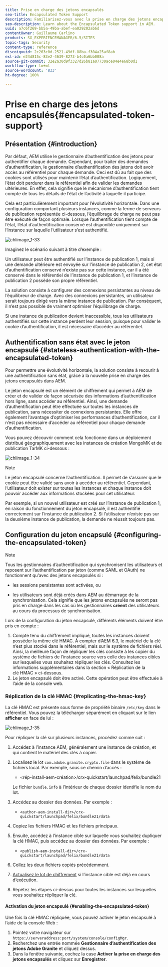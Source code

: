 ```yaml
---
title: Prise en charge des jetons encapsulés
seo-title: Encapsulated Token Support
description: Familiarisez-vous avec la prise en charge des jetons encapsulés dans AEM.
seo-description: Learn about the Encapsulated Token support in AEM.
uuid: a7c6f269-bb5a-49ba-abef-ea029202ab6d
contentOwner: Guillaume Carlino
products: SG_EXPERIENCEMANAGER/6.5/SITES
topic-tags: Security
content-type: reference
discoiquuid: 2c263c0d-2521-49df-88ba-f304a25af8ab
exl-id: e24d815c-83e2-4639-8273-b4c0a6bb008a
source-git-commit: 32e2a30d9f3327d26b81a07730ace04e4e68b0d1
workflow-type: tm+mt
source-wordcount: '833'
ht-degree: 100%

---
```


# Prise en charge des jetons encapsulés{#encapsulated-token-support}

## Présentation {#introduction}

Par défaut, AEM utilise le gestionnaire d’authentification des jetons pour authentifier chaque demande. Cependant, pour traiter des demandes d’authentification, le gestionnaire d’authentification des jetons doit avoir accès au référentiel pour chaque demande. Ceci est dû au fait que des cookies sont utilisés pour maintenir l’état d’authentification. Logiquement, l’état doit perdurer dans le référentiel afin de valider les demandes ultérieures. En effet, cela signifie que le mécanisme d’authentification tient compte de tous les détails de l’état de l’activité à laquelle il participe.

Cela est particulièrement important pour l’évolutivité horizontale. Dans une configuration comportant plusieurs instances, comme la ferme de serveurs de publication représentée ci-dessous, l’équilibrage de charge ne peut pas être exécuté de façon optimale. Lorsque l’authentification tient compte de l’état, l’état d’authentification conservé est disponible uniquement sur l’instance sur laquelle l’utilisateur s’est authentifié.

![chlimage_1-33](assets/chlimage_1-33a.png)

Imaginez le scénario suivant à titre d’exemple :

Un utilisateur peut être authentifié sur l’instance de publication 1, mais si une demande ultérieure est envoyée sur l’instance de publication 2, cet état d’authentification conservé n’existe pas sur cette instance, car il a été conservé dans le référentiel de l’instance de publication 1, et l’instance de publication 2 possède son propre référentiel.

La solution consiste à configurer des connexions persistantes au niveau de l’équilibreur de charge. Avec des connexions persistantes, un utilisateur serait toujours dirigé vers la même instance de publication. Par conséquent, il n’est pas possible de vraiment optimiser l’équilibrage de charge.

Si une instance de publication devient inaccessible, tous les utilisateurs authentifiés sur cette instance perdent leur session, puisque pour valider le cookie d’authentification, il est nécessaire d’accéder au référentiel.

## Authentification sans état avec le jeton encapsulé {#stateless-authentication-with-the-encapsulated-token}

Pour permettre une évolutivité horizontale, la solution consiste à recourir à une authentification sans état, grâce à la nouvelle prise en charge des jetons encapsulés dans AEM.

Le jeton encapsulé est un élément de chiffrement qui permet à AEM de créer et de valider de façon sécurisée des informations d’authentification hors ligne, sans accéder au référentiel. Ainsi, une demande d’authentification peut être effectuée sur toutes les instances de publication, sans nécessiter de connexions persistantes. Elle offre également l’avantage d’optimiser les performances d’authentification, car il n’est pas nécessaire d’accéder au référentiel pour chaque demande d’authentification.

Vous pouvez découvrir comment cela fonctionne dans un déploiement distribué géographiquement avec les instances de création MongoMK et de publication TarMK ci-dessous :

![chlimage_1-34](assets/chlimage_1-34a.png)

>[!NOTE]
>
>Le jeton encapsulé concerne l’authentification. Il permet de s’assurer que le cookie peut être validé sans avoir à accéder au référentiel. Cependant, l’utilisateur doit exister sur toutes les instances et chaque instance doit pouvoir accéder aux informations stockées pour cet utilisateur.
>
>Par exemple, si un nouvel utilisateur est créé sur l’instance de publication 1, en raison du fonctionnement du jeton encapsulé, il est authentifié correctement sur l’instance de publication 2. Si l’utilisateur n’existe pas sur la deuxième instance de publication, la demande ne réussit toujours pas.

## Configuration du jeton encapsulé {#configuring-the-encapsulated-token}

>[!NOTE]
>Tous les gestionnaires d’authentification qui synchronisent les utilisateurs et reposent sur l’authentification par jeton (comme SAML et OAuth) ne fonctionnent qu’avec des jetons encapsulés si :
>
>* les sessions persistantes sont activées, ou
>
>* les utilisateurs sont déjà créés dans AEM au démarrage de la synchronisation. Cela signifie que les jetons encapsulés ne seront pas pris en charge dans les cas où les gestionnaires **créent** des utilisateurs au cours du processus de synchronisation.


Lors de la configuration du jeton encapsulé, différents éléments doivent être pris en compte :

1. Compte tenu du chiffrement impliqué, toutes les instances doivent posséder la même clé HMAC. À compter d’AEM 6.3, le matériel de la clé n’est plus stocké dans le référentiel, mais sur le système de fichiers réel. Ainsi, la meilleure façon de répliquer les clés consiste à les copier du système de fichiers de l’instance source vers celle des instances cibles sur lesquelles vous souhaitez répliquer les clés. Consultez les informations supplémentaires dans la section « Réplication de la clé HMAC » ci-dessous.
1. Le jeton encapsulé doit être activé. Cette opération peut être effectuée à l’aide de la console web.

### Réplication de la clé HMAC {#replicating-the-hmac-key}

La clé HMAC est présente sous forme de propriété binaire `/etc/key` dans le référentiel. Vous pouvez la télécharger séparément en cliquant sur le lien **afficher** en face de lui :

![chlimage_1-35](assets/chlimage_1-35a.png)

Pour répliquer la clé sur plusieurs instances, procédez comme suit :

1. Accédez à l’instance AEM, généralement une instance de création, et qui contient le matériel des clés à copier.
1. Localisez le lot `com.adobe.granite.crypto.file` dans le système de fichiers local. Par exemple, sous ce chemin d’accès :

   * &lt;rép-install-aem-création>/crx-quickstart/launchpad/felix/bundle21

   Le fichier `bundle.info` à l’intérieur de chaque dossier identifie le nom du lot.

1. Accédez au dossier des données. Par exemple :

   * `<author-aem-install-dir>/crx-quickstart/launchpad/felix/bundle21/data`

1. Copiez les fichiers HMAC et les fichiers principaux.
1. Ensuite, accédez à l’instance cible sur laquelle vous souhaitez dupliquer la clé HMAC, puis accédez au dossier des données. Par exemple :

   * `<publish-aem-install-dir>/crx-quickstart/launchpad/felix/bundle21/data`

1. Collez les deux fichiers copiés précédemment.
1. [Actualisez le lot de chiffrement](/help/communities/deploy-communities.md#refresh-the-granite-crypto-bundle) si l’instance cible est déjà en cours d’exécution.

1. Répétez les étapes ci-dessus pour toutes les instances sur lesquelles vous souhaitez répliquer la clé.

#### Activation du jeton encapsulé {#enabling-the-encapsulated-token}

Une fois la clé HMAC répliquée, vous pouvez activer le jeton encapsulé à l’aide de la console Web :

1. Pointez votre navigateur sur `https://serveraddress:port/system/console/configMgr`.
1. Recherchez une entrée nommée **Gestionnaire d’authentification des jetons Adobe Granite** et cliquez dessus.
1. Dans la fenêtre suivante, cochez la case **Activer la prise en charge des jetons encapsulés** et cliquez sur **Enregistrer**.
